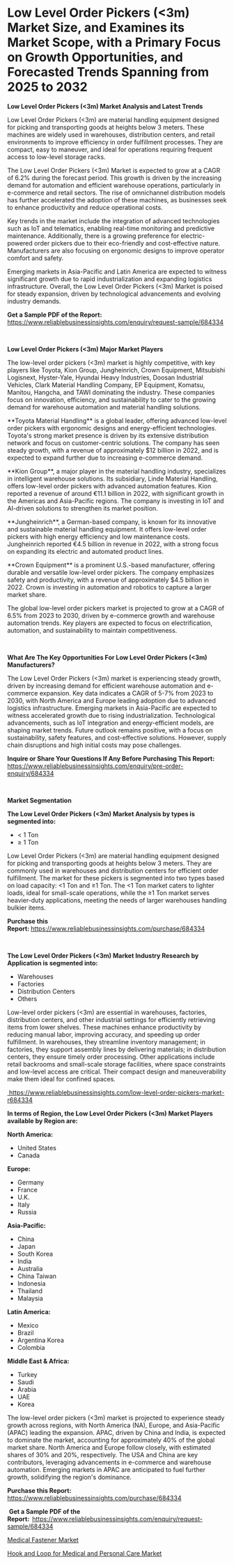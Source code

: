 <p><h1>Low Level Order Pickers (<3m) Market Size, and Examines its Market Scope, with a Primary Focus on Growth Opportunities, and Forecasted Trends Spanning from 2025 to 2032</h1></p><p><strong>Low Level Order Pickers (<3m) Market Analysis and Latest Trends</strong></p>
<p><p>Low Level Order Pickers (<3m) are material handling equipment designed for picking and transporting goods at heights below 3 meters. These machines are widely used in warehouses, distribution centers, and retail environments to improve efficiency in order fulfillment processes. They are compact, easy to maneuver, and ideal for operations requiring frequent access to low-level storage racks.</p><p>The Low Level Order Pickers (<3m) Market is expected to grow at a CAGR of 6.2% during the forecast period. This growth is driven by the increasing demand for automation and efficient warehouse operations, particularly in e-commerce and retail sectors. The rise of omnichannel distribution models has further accelerated the adoption of these machines, as businesses seek to enhance productivity and reduce operational costs.</p><p>Key trends in the market include the integration of advanced technologies such as IoT and telematics, enabling real-time monitoring and predictive maintenance. Additionally, there is a growing preference for electric-powered order pickers due to their eco-friendly and cost-effective nature. Manufacturers are also focusing on ergonomic designs to improve operator comfort and safety.</p><p>Emerging markets in Asia-Pacific and Latin America are expected to witness significant growth due to rapid industrialization and expanding logistics infrastructure. Overall, the Low Level Order Pickers (<3m) Market is poised for steady expansion, driven by technological advancements and evolving industry demands.</p></p>
<p><strong>Get a Sample PDF of the Report:&nbsp;</strong> <a href="https://www.reliablebusinessinsights.com/enquiry/request-sample/684334?utm_campaign=1117&utm_medium=2&utm_source=Github&utm_content=ia&utm_term=20012025&utm_id=low-level-order-pickers-3m">https://www.reliablebusinessinsights.com/enquiry/request-sample/684334</a></p>
<p>&nbsp;</p>
<p><strong>Low Level Order Pickers (<3m) Major Market Players</strong></p>
<p><p>The low-level order pickers (<3m) market is highly competitive, with key players like Toyota, Kion Group, Jungheinrich, Crown Equipment, Mitsubishi Logisnext, Hyster-Yale, Hyundai Heavy Industries, Doosan Industrial Vehicles, Clark Material Handling Company, EP Equipment, Komatsu, Manitou, Hangcha, and TAWI dominating the industry. These companies focus on innovation, efficiency, and sustainability to cater to the growing demand for warehouse automation and material handling solutions.</p><p>**Toyota Material Handling** is a global leader, offering advanced low-level order pickers with ergonomic designs and energy-efficient technologies. Toyota's strong market presence is driven by its extensive distribution network and focus on customer-centric solutions. The company has seen steady growth, with a revenue of approximately $12 billion in 2022, and is expected to expand further due to increasing e-commerce demand.</p><p>**Kion Group**, a major player in the material handling industry, specializes in intelligent warehouse solutions. Its subsidiary, Linde Material Handling, offers low-level order pickers with advanced automation features. Kion reported a revenue of around €11.1 billion in 2022, with significant growth in the Americas and Asia-Pacific regions. The company is investing in IoT and AI-driven solutions to strengthen its market position.</p><p>**Jungheinrich**, a German-based company, is known for its innovative and sustainable material handling equipment. It offers low-level order pickers with high energy efficiency and low maintenance costs. Jungheinrich reported €4.5 billion in revenue in 2022, with a strong focus on expanding its electric and automated product lines.</p><p>**Crown Equipment** is a prominent U.S.-based manufacturer, offering durable and versatile low-level order pickers. The company emphasizes safety and productivity, with a revenue of approximately $4.5 billion in 2022. Crown is investing in automation and robotics to capture a larger market share.</p><p>The global low-level order pickers market is projected to grow at a CAGR of 6.5% from 2023 to 2030, driven by e-commerce growth and warehouse automation trends. Key players are expected to focus on electrification, automation, and sustainability to maintain competitiveness.</p></p>
<p>&nbsp;</p>
<p><strong>What Are The Key Opportunities For Low Level Order Pickers (<3m) Manufacturers?</strong></p>
<p><p>The Low Level Order Pickers (<3m) market is experiencing steady growth, driven by increasing demand for efficient warehouse automation and e-commerce expansion. Key data indicates a CAGR of 5-7% from 2023 to 2030, with North America and Europe leading adoption due to advanced logistics infrastructure. Emerging markets in Asia-Pacific are expected to witness accelerated growth due to rising industrialization. Technological advancements, such as IoT integration and energy-efficient models, are shaping market trends. Future outlook remains positive, with a focus on sustainability, safety features, and cost-effective solutions. However, supply chain disruptions and high initial costs may pose challenges.</p></p>
<p><strong>Inquire or Share Your Questions If Any Before Purchasing This Report:</strong> <a href="https://www.reliablebusinessinsights.com/enquiry/pre-order-enquiry/684334?utm_campaign=1117&utm_medium=2&utm_source=Github&utm_content=ia&utm_term=20012025&utm_id=low-level-order-pickers-3m">https://www.reliablebusinessinsights.com/enquiry/pre-order-enquiry/684334</a></p>
<p>&nbsp;</p>
<p><strong>Market Segmentation</strong></p>
<p><strong>The Low Level Order Pickers (<3m) Market Analysis by types is segmented into:</strong></p>
<p><ul><li>< 1 Ton</li><li>≥ 1 Ton</li></ul></p>
<p><p>Low Level Order Pickers (<3m) are material handling equipment designed for picking and transporting goods at heights below 3 meters. They are commonly used in warehouses and distribution centers for efficient order fulfillment. The market for these pickers is segmented into two types based on load capacity: <1 Ton and ≥1 Ton. The <1 Ton market caters to lighter loads, ideal for small-scale operations, while the ≥1 Ton market serves heavier-duty applications, meeting the needs of larger warehouses handling bulkier items.</p></p>
<p><strong>Purchase this Report:&nbsp;</strong><a href="https://www.reliablebusinessinsights.com/purchase/684334?utm_campaign=1117&utm_medium=2&utm_source=Github&utm_content=ia&utm_term=20012025&utm_id=low-level-order-pickers-3m">https://www.reliablebusinessinsights.com/purchase/684334</a></p>
<p>&nbsp;</p>
<p><strong>The Low Level Order Pickers (<3m) Market Industry Research by Application is segmented into:</strong></p>
<p><ul><li>Warehouses</li><li>Factories</li><li>Distribution Centers</li><li>Others</li></ul></p>
<p><p>Low-level order pickers (<3m) are essential in warehouses, factories, distribution centers, and other industrial settings for efficiently retrieving items from lower shelves. These machines enhance productivity by reducing manual labor, improving accuracy, and speeding up order fulfillment. In warehouses, they streamline inventory management; in factories, they support assembly lines by delivering materials; in distribution centers, they ensure timely order processing. Other applications include retail backrooms and small-scale storage facilities, where space constraints and low-level access are critical. Their compact design and maneuverability make them ideal for confined spaces.</p></p>
<p><a href="https://www.reliablebusinessinsights.com/low-level-order-pickers-market-r684334?utm_campaign=1117&utm_medium=2&utm_source=Github&utm_content=ia&utm_term=20012025&utm_id=low-level-order-pickers-3m">&nbsp;https://www.reliablebusinessinsights.com/low-level-order-pickers-market-r684334</a></p>
<p><strong>In terms of Region, the Low Level Order Pickers (<3m) Market Players available by Region are:</strong></p>
<p>
    <p> <strong> North America: </strong>
        <ul>
            <li>United States</li>
            <li>Canada</li>
        </ul>
        </p> 
    <p> <strong> Europe: </strong>
        <ul>
            <li>Germany</li>
            <li>France</li>
            <li>U.K.</li>
            <li>Italy</li>
            <li>Russia</li>
        </ul>
        </p> 
    <p> <strong> Asia-Pacific: </strong>
        <ul>
            <li>China</li>
            <li>Japan</li>
            <li>South Korea</li>
            <li>India</li>
            <li>Australia</li>
            <li>China Taiwan</li>
            <li>Indonesia</li>
            <li>Thailand</li>
            <li>Malaysia</li>
        </ul>
        </p> 
    <p> <strong> Latin America: </strong>
        <ul>
            <li>Mexico</li>
            <li>Brazil</li>
            <li>Argentina Korea</li>
            <li>Colombia</li>
        </ul>
        </p> 
    <p> <strong> Middle East & Africa: </strong>
        <ul>
            <li>Turkey</li>
            <li>Saudi</li>
            <li>Arabia</li>
            <li>UAE</li>
            <li>Korea</li>
        </ul>
    </p>
    </p>
<p><p>The low-level order pickers (<3m) market is projected to experience steady growth across regions, with North America (NA), Europe, and Asia-Pacific (APAC) leading the expansion. APAC, driven by China and India, is expected to dominate the market, accounting for approximately 40% of the global market share. North America and Europe follow closely, with estimated shares of 30% and 20%, respectively. The USA and China are key contributors, leveraging advancements in e-commerce and warehouse automation. Emerging markets in APAC are anticipated to fuel further growth, solidifying the region's dominance.</p></p>
<p><strong>Purchase this Report: </strong><a href="https://www.reliablebusinessinsights.com/purchase/684334?utm_campaign=1117&utm_medium=2&utm_source=Github&utm_content=ia&utm_term=20012025&utm_id=low-level-order-pickers-3m">https://www.reliablebusinessinsights.com/purchase/684334</a></p>
<p>&nbsp;<strong>Get a Sample PDF of the Report:&nbsp;&nbsp;</strong><a href="https://www.reliablebusinessinsights.com/enquiry/request-sample/684334?utm_campaign=1117&utm_medium=2&utm_source=Github&utm_content=ia&utm_term=20012025&utm_id=low-level-order-pickers-3m">https://www.reliablebusinessinsights.com/enquiry/request-sample/684334</a></p>
<p><strong></strong></p>
<p><p><a href="https://github.com/locarol73/Market-Research-Report-List-1/blob/main/medical-fastener-market.md?utm_campaign=1117&utm_medium=2&utm_source=Github&utm_content=ia&utm_term=20012025&utm_id=low-level-order-pickers-3m">Medical Fastener Market</a></p><p><a href="https://github.com/lehumiston1971679/Market-Research-Report-List-1/blob/main/hook-and-loop-for-medical-and-personal-care-market.md?utm_campaign=1117&utm_medium=2&utm_source=Github&utm_content=ia&utm_term=20012025&utm_id=low-level-order-pickers-3m">Hook and Loop for Medical and Personal Care Market</a></p></p>